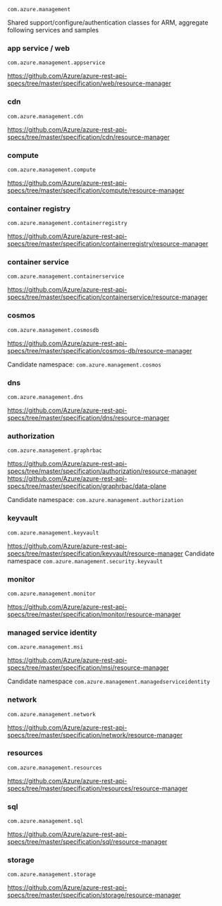 `com.azure.management`

Shared support/configure/authentication classes for ARM, aggregate following services and samples

### app service / web

`com.azure.management.appservice`

https://github.com/Azure/azure-rest-api-specs/tree/master/specification/web/resource-manager

### cdn

`com.azure.management.cdn`

https://github.com/Azure/azure-rest-api-specs/tree/master/specification/cdn/resource-manager

### compute

`com.azure.management.compute`

https://github.com/Azure/azure-rest-api-specs/tree/master/specification/compute/resource-manager

### container registry

`com.azure.management.containerregistry`

https://github.com/Azure/azure-rest-api-specs/tree/master/specification/containerregistry/resource-manager

### container service

`com.azure.management.containerservice`

https://github.com/Azure/azure-rest-api-specs/tree/master/specification/containerservice/resource-manager

### cosmos

`com.azure.management.cosmosdb`

https://github.com/Azure/azure-rest-api-specs/tree/master/specification/cosmos-db/resource-manager

Candidate namespace: `com.azure.management.cosmos`

### dns

`com.azure.management.dns`

https://github.com/Azure/azure-rest-api-specs/tree/master/specification/dns/resource-manager

### authorization

`com.azure.management.graphrbac`

https://github.com/Azure/azure-rest-api-specs/tree/master/specification/authorization/resource-manager
https://github.com/Azure/azure-rest-api-specs/tree/master/specification/graphrbac/data-plane

Candidate namespace: `com.azure.management.authorization`

### keyvault

`com.azure.management.keyvault`

https://github.com/Azure/azure-rest-api-specs/tree/master/specification/keyvault/resource-manager
Candidate namespace `com.azure.management.security.keyvault`

### monitor

`com.azure.management.monitor`

https://github.com/Azure/azure-rest-api-specs/tree/master/specification/monitor/resource-manager

### managed service identity

`com.azure.management.msi`

https://github.com/Azure/azure-rest-api-specs/tree/master/specification/msi/resource-manager

Candidate namespace `com.azure.management.managedserviceidentity`

### network

`com.azure.management.network`

https://github.com/Azure/azure-rest-api-specs/tree/master/specification/network/resource-manager

### resources

`com.azure.management.resources`

https://github.com/Azure/azure-rest-api-specs/tree/master/specification/resources/resource-manager

### sql

`com.azure.management.sql`

https://github.com/Azure/azure-rest-api-specs/tree/master/specification/sql/resource-manager

### storage

`com.azure.management.storage`

https://github.com/Azure/azure-rest-api-specs/tree/master/specification/storage/resource-manager
